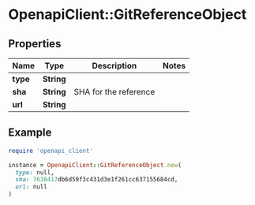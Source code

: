 # OpenapiClient::GitReferenceObject

## Properties

| Name | Type | Description | Notes |
| ---- | ---- | ----------- | ----- |
| **type** | **String** |  |  |
| **sha** | **String** | SHA for the reference |  |
| **url** | **String** |  |  |

## Example

```ruby
require 'openapi_client'

instance = OpenapiClient::GitReferenceObject.new(
  type: null,
  sha: 7638417db6d59f3c431d3e1f261cc637155684cd,
  url: null
)
```

